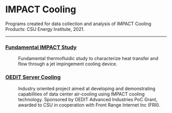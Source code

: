 # IMPACT Cooling
Programs created for data collection and analysis of IMPACT Cooling Products: CSU Energy Institute, 2021.

***

### [Fundamental IMPACT Study](https://github.com/katie-plese/IMPACT-Cooling/tree/main/Fundamental%20IMPACT%20Study)
<dl>
<dd>Fundamental thermofluidic study to characterize heat transfer and flow through a jet impingement cooling device.</dd>
</dl>

### [OEDIT Server Cooling](https://github.com/katie-plese/IMPACT-Cooling/tree/main/OEDIT%20Server%20Cooling)
<dl>
<dd>Industry oriented project aimed at developing and demonstrating capabilities of data center air-cooling using IMPACT cooling technology. Sponsored by OEDIT Advanced Industries PoC Grant, awarded to CSU in cooperation with Front Range Internet Inc (FRII).</dd>
</dl>
